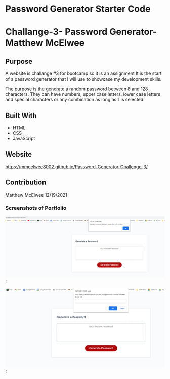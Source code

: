 # Password Generator Starter Code


# Challange-3- Password Generator-Matthew McElwee

## Purpose
A website is challange #3 for bootcamp so it is an assignment
It is the start of a password generator that I will use to showcase my development skills.

The purpose is the generate a random password between 8 and 128 characters.  They can have numbers, upper case letters, lower case letters and special characters or any combination as long as 1 is selected.


## Built With
* HTML
* CSS
* JavaScript


## Website


https://mmcelwee8002.github.io/Password-Generator-Challenge-3/

## Contribution
Matthew McElwee
12/19/2021


### Screenshots of Portfolio
 ![Password Generator #1](Develop/images/PW-Generator-1.png "Image #1");

 ![Password Generator #1](Develop/images/PW-Generator-2.png  "Image #2");


